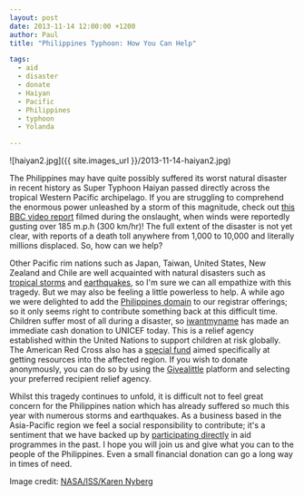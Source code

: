 ```yaml
---
layout: post
date: 2013-11-14 12:00:00 +1200
author: Paul
title: "Philippines Typhoon: How You Can Help"

tags:
  - aid
  - disaster
  - donate
  - Haiyan
  - Pacific
  - Philippines
  - typhoon
  - Yolanda

---
```


![haiyan2.jpg]({{ site.images_url }}/2013-11-14-haiyan2.jpg)

<!-- excerpt -->

The Philippines may have quite possibly suffered its worst natural disaster in recent history as Super Typhoon Haiyan passed directly across the tropical Western Pacific archipelago. If you are struggling to comprehend the enormous power unleashed by a storm of this magnitude, check out [this BBC video report](http://www.bbc.co.uk/news/world-asia-24906576)
 filmed during the onslaught, when winds were reportedly gusting over 185 m.p.h (300 km/hr)! The full extent of the disaster is not yet clear, with reports of a death toll anywhere from 1,000 to 10,000 and literally millions displaced. So, how can we help?
 
<!-- /excerpt -->

Other Pacific rim nations such as Japan, Taiwan, United States, New Zealand and Chile are well acquainted with natural disasters such as [tropical storms](https://iwantmyname.com/blog/2012/11/why-your-domain-survived-the-sandy-storm.html) and [earthquakes](http://www.nzherald.co.nz/christchurch-earthquake-photos/news/headlines.cfm?c_id=1503036), so I'm sure we can all 
empathize with this tragedy. But we may also be feeling a little powerless to help. A while ago we were delighted to add the [Philippines domain](https://iwantmyname.com/blog/2011/09/ph-domain-added.html) to our registrar offerings; so it only seems right to contribute something back at this difficult time. Children suffer most of all during a disaster, so [iwantmyname](https://iwantmyname.com/) has made an immediate cash donation to UNICEF today. This is a relief agency established within the United Nations to support children at risk globally. The American Red Cross also has a [special fund](https://www.redcross.org/donate/index.jsp?donateStep=2&itemId=prod4650031) aimed specifically at getting resources into the affected region. If you wish to donate anonymously, you can do so by using the [Givealittle](http://fundraise.givealittle.co.nz/?p=2663) platform and selecting your preferred recipient relief agency. 

Whilst this tragedy continues to unfold, it is difficult not to feel great concern for the Philippines nation which has already suffered so much this year with numerous storms and earthquakes. As a business based in the Asia-Pacific region we feel a social responsibility to contribute; it's a sentiment that we have backed up by [participating directly](https://iwantmyname.com/blog/2013/04/iwantmyname-helping-cambodian-schools.html) in aid programmes in the past. I hope you will join us and give what you can to the people of the Philippines. Even a small financial donation can go a long way in times of need. 

Image credit: [NASA/ISS/Karen Nyberg](http://www.flickr.com/photos/24662369@N07/10825378203/in/photolist-huATMM-hsQYyL-hsQZ8m-huH4bV-huGgG9-huFurR-huEYzq-huEszh-aDE2EM-8kaBLv-92tTvt-hk1Qc5-8tDEUn)
